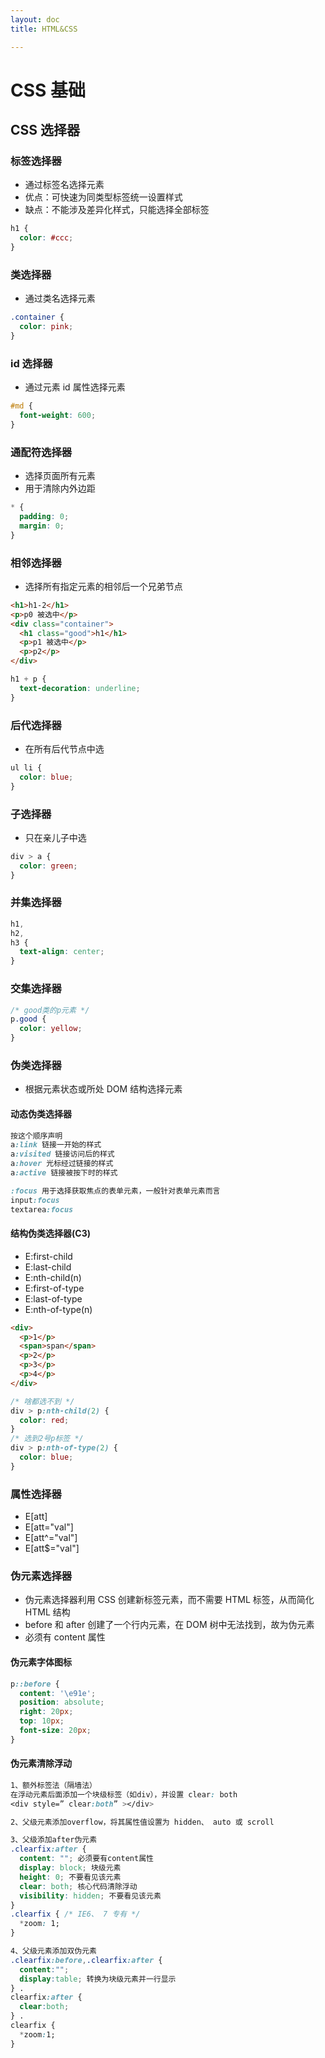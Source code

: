 ```yaml
---
layout: doc
title: HTML&CSS

---
```

# CSS 基础

## CSS 选择器

### 标签选择器

- 通过标签名选择元素
- 优点：可快速为同类型标签统一设置样式
- 缺点：不能涉及差异化样式，只能选择全部标签

```css
h1 {
  color: #ccc;
}
```

### 类选择器

- 通过类名选择元素

```css
.container {
  color: pink;
}
```

### id 选择器

- 通过元素 id 属性选择元素

```css
#md {
  font-weight: 600;
}
```

### 通配符选择器

- 选择页面所有元素
- 用于清除内外边距

```css
* {
  padding: 0;
  margin: 0;
}
```

### 相邻选择器

- 选择所有指定元素的相邻后一个兄弟节点

```html
<h1>h1-2</h1>
<p>p0 被选中</p>
<div class="container">
  <h1 class="good">h1</h1>
  <p>p1 被选中</p>
  <p>p2</p>
</div>
```

```css
h1 + p {
  text-decoration: underline;
}
```

### 后代选择器

- 在所有后代节点中选

```css
ul li {
  color: blue;
}
```

### 子选择器

- 只在亲儿子中选

```css
div > a {
  color: green;
}
```

### 并集选择器

```css
h1,
h2,
h3 {
  text-align: center;
}
```

### 交集选择器

```css
/* good类的p元素 */
p.good {
  color: yellow;
}
```

### 伪类选择器

- 根据元素状态或所处 DOM 结构选择元素

#### 动态伪类选择器

```css
按这个顺序声明
a:link 链接一开始的样式
a:visited 链接访问后的样式
a:hover 光标经过链接的样式
a:active 链接被按下时的样式

:focus 用于选择获取焦点的表单元素，一般针对表单元素而言
input:focus
textarea:focus
```

#### 结构伪类选择器(C3)

- E:first-child
- E:last-child
- E:nth-child(n)
- E:first-of-type
- E:last-of-type
- E:nth-of-type(n)

```html
<div>
  <p>1</p>
  <span>span</span>
  <p>2</p>
  <p>3</p>
  <p>4</p>
</div>
```

```css
/* 啥都选不到 */
div > p:nth-child(2) {
  color: red;
}
/* 选到2号p标签 */
div > p:nth-of-type(2) {
  color: blue;
}
```

### 属性选择器

- E[att]
- E[att="val"]
- E[att^="val"]
- E[att$="val"]

### 伪元素选择器

- 伪元素选择器利用 CSS 创建新标签元素，而不需要 HTML 标签，从而简化 HTML 结构
- before 和 after 创建了一个行内元素，在 DOM 树中无法找到，故为伪元素
- 必须有 content 属性

#### 伪元素字体图标

```css
p::before {
  content: '\e91e';
  position: absolute;
  right: 20px;
  top: 10px;
  font-size: 20px;
}
```

#### 伪元素清除浮动

```css
1、额外标签法（隔墙法）
在浮动元素后面添加一个块级标签（如div），并设置 clear: both
<div style=” clear:both” ></div>

2、父级元素添加overflow，将其属性值设置为 hidden、 auto 或 scroll

3、父级添加after伪元素
.clearfix:after {
  content: ""; 必须要有content属性
  display: block; 块级元素
  height: 0; 不要看见该元素
  clear: both; 核心代码清除浮动
  visibility: hidden; 不要看见该元素
}
.clearfix { /* IE6、 7 专有 */
  *zoom: 1;
}

4、父级元素添加双伪元素
.clearfix:before,.clearfix:after {
  content:"";
  display:table; 转换为块级元素并一行显示
} .
clearfix:after {
  clear:both;
} .
clearfix {
  *zoom:1;
}
```
